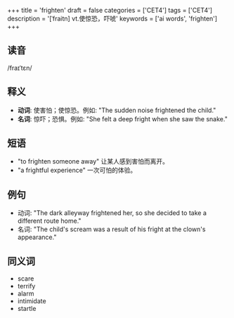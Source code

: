 +++
title = 'frighten'
draft = false
categories = ['CET4']
tags = ['CET4']
description = '[ˈfraitn] vt.使惊恐，吓唬'
keywords = ['ai words', 'frighten']
+++

## 读音
/fraɪˈtɛn/

## 释义
- **动词**: 使害怕；使惊恐。例如: "The sudden noise frightened the child."
- **名词**: 惊吓；恐惧。例如: "She felt a deep fright when she saw the snake."

## 短语
- "to frighten someone away" 让某人感到害怕而离开。
- "a frightful experience" 一次可怕的体验。

## 例句
- 动词: "The dark alleyway frightened her, so she decided to take a different route home."
- 名词: "The child's scream was a result of his fright at the clown's appearance."

## 同义词
- scare
- terrify
- alarm
- intimidate
- startle
